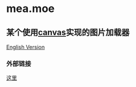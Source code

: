 mea.moe
=======

某个使用[canvas](https://en.wikipedia.org/wiki/Canvas_element)实现的图片加载器
-------------------------------------------------------------------------

[English Version](https://github.com/xubeiyan/mea.moe/blob/master/README.md)

### 外部链接

[这里](https://mea.moe)